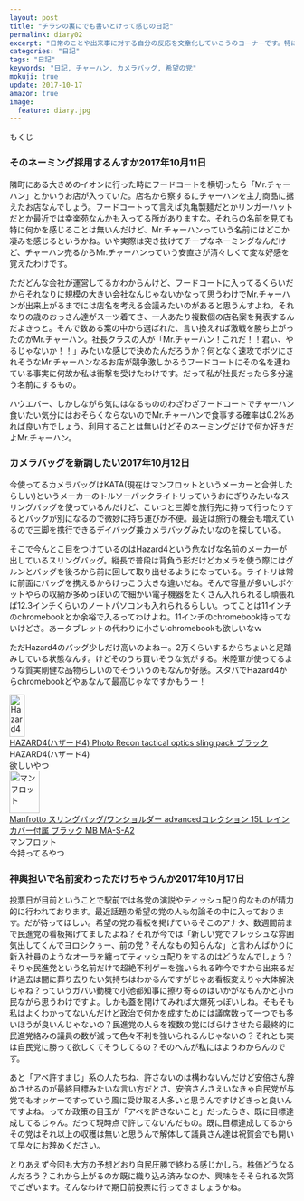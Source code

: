 ```yaml
---
layout: post
title: "チラシの裏にでも書いとけって感じの日記"
permalink: diary02
excerpt: "日常のことや出来事に対する自分の反応を文章化していこうのコーナーです。特にテーマも設けずにつらつらと書いていくとっても楽しいコーナーです。見る人にとって楽しいコーナーかどうかは定かではありませんよー"
categories: "日記"
tags: "日記"
keywords: "日記, チャーハン, カメラバッグ, 希望の党"
mokuji: true
update: 2017-10-17
amazon: true
image:
  feature: diary.jpg
---
```


<div id="mokuji"><span>もくじ</span></div>

### そのネーミング採用するんすか2017年10月11日

隣町にある大きめのイオンに行った時にフードコートを横切ったら「Mr.チャーハン」とかいうお店が入っていた。店名から察するにチャーハンを主力商品に据えたお店なんでしょう。フードコートって言えば丸亀製麺だとかリンガーハットだとか最近では幸楽苑なんかも入ってる所がありますな。それらの名前を見ても特に何かを感じることは無いんだけど、Mr.チャーハンっていう名前にはどこか凄みを感じるというかね。いや実際は突き抜けてチープなネーミングなんだけど、チャーハン売るからMr.チャーハンっていう安直さが清々しくて変な好感を覚えたわけです。

ただどんな会社が運営してるかわからんけど、フードコートに入ってるくらいだからそれなりに規模の大きい会社なんじゃないかなって思うわけでMr.チャーハンが出来上がるまでには店名を考える会議みたいのがあると思うんすよね。それなりの歳のおっさん達がスーツ着てさ、一人あたり複数個の店名案を発表するんだよきっと。そんで数ある案の中から選ばれた、言い換えれば激戦を勝ち上がったのがMr.チャーハン。社長クラスの人が「Mr.チャーハン！これだ！！君ぃ、やるじゃないか！！」みたいな感じで決めたんだろうか？何となく速攻でボツにされそうなMr.チャーハンなるお店が競争激しかろうフードコートにその名を連ねている事実に何故か私は衝撃を受けたわけです。だって私が社長だったら多分違う名前にするもの。

ハウエバー、しかしながら気にはなるもののわざわざフードコートでチャーハン食いたい気分にはおそらくならないのでMr.チャーハンで食事する確率は0.2%あれば良い方でしょう。利用することは無いけどそのネーミングだけで何か好きだよMr.チャーハン。

### カメラバッグを新調したい2017年10月12日

今使ってるカメラバッグはKATA(現在はマンフロットというメーカーと合併したらしい)というメーカーのトルソーパックライトリっていうおにぎりみたいなスリングバッグを使っているんだけど、こいつと三脚を旅行先に持って行ったりするとバッグが別になるので微妙に持ち運びが不便。最近は旅行の機会も増えているので三脚を携行できるデイバッグ兼カメラバッグみたいなのを探している。

そこで今んとこ目をつけているのはHazard4という危なげな名前のメーカーが出しているスリングバッグ。縦長で普段は背負う形だけどカメラを使う際にはグルンとバッグを後ろから前に回して取り出せるようになっている。ライトリは常に前面にバッグを携えるからけっこう大きな違いだね。そんで容量が多いしポケットやらの収納が多めっぽいので細かい電子機器をたくさん入れられるし頑張れば12.3インチくらいのノートパソコンも入れられるらしい。ってことは11インチのchromebookとか余裕で入るってわけよね。11インチのchromebook持ってないけどさ。あータブレットの代わりに小さいchromebookも欲しいなｗ

ただHazard4のバッグ少しだけ高いのよねー。2万くらいするからちょいと足踏みしている状態なんす。けどそのうち買いそうな気がする。米陸軍が使ってるような質実剛健な品物らしいのでそういうのもなんか好感。スタバでHazard4からchromebookどやぁなんて最高じゃなですかもうー！

<div class="babylink-box"><div class="babylink-image"><a href="http://amzn.to/2ydVCXz" rel="nofollow" target="_blank"><img alt="Hazard4" src="https://images-fe.ssl-images-amazon.com/images/I/414fEyCeBrL._SL75_.jpg" width="27" height="75" /></a></div><div class="babylink-info"><div class="babylink-title"><a href="http://amzn.to/2ydVCXz" rel="nofollow" target="_blank">HAZARD4(ハザード4) Photo Recon tactical optics sling pack ブラック</a></div><div class="babylink-manufacturer">HAZARD4(ハザード4)</div><div class="babylink-description">欲しいやつ</div></div><div class="booklink-footer" style="clear: left"></div></div>

<div class="babylink-box"><div class="babylink-image"><a href="http://amzn.to/2hD62pd" rel="nofollow" target="_blank"><img alt="マンフロット" src="https://images-fe.ssl-images-amazon.com/images/I/41LdirUZdIL._SL75_.jpg" width="53" height="75" /></a></div><div class="babylink-info"><div class="babylink-title"><a href="http://amzn.to/2hD62pd" rel="nofollow" target="_blank">Manfrotto スリングバッグ/ワンショルダー advancedコレクション 15L レインカバー付属 ブラック MB MA-S-A2</a></div><div class="babylink-manufacturer">マンフロット</div><div class="babylink-description">今持ってるやつ</div></div><div class="booklink-footer" style="clear: left"></div></div>

### 神輿担いで名前変わっただけちゃうんか2017年10月17日

投票日が目前ということで駅前では各党の演説やティッシュ配り的なものが精力的に行われております。最近話題の希望の党の人も勿論その中に入っております。だが待ってほしい。希望の党の看板を掲げているそこのアナタ、数週間前まで民進党の看板掲げてましたよね？それが今では「新しい党でフレッシュな雰囲気出してくんでヨロシクぅー、前の党？そんなもの知らんな」と言わんばかりに新入社員のようなオーラを纏ってティッシュ配りをするのはどうなんでしょう？そりゃ民進党という名前だけで超絶不利ゲーを強いられる昨今ですから出来るだけ過去は闇に葬り去りたい気持ちはわかるんですがじゃあ看板変えりゃ大体解決じゃね？っていうガバい動機で小池都知事に擦り寄るのはいかがなもんかと小市民ながら思うわけですよ。しかも蓋を開けてみれば大爆死っぽいしね。そもそも私はよくわかってないんだけど政治で何かを成すためには議席数って一つでも多いほうが良いんじゃないの？民進党の人らを複数の党にばらけさせたら最終的に民進党絡みの議員の数が減って色々不利を強いられるんじゃないの？それとも実は自民党に勝って欲しくてそうしてるの？そのへんが私にはようわからんのです。

あと「アベ許すまじ」系の人たちね、許さないのは構わないんだけど安倍さん辞めさせるのが最終目標みたいな言い方だとさ、安倍さんさえいなきゃ自民党が与党でもオッケーですっていう風に受け取る人多いと思うんですけどきっと良いんですよね。ってか政策の目玉が「アベを許さないこと」だったらさ、既に目標達成してるじゃん。だって現時点で許してないんだもの。既に目標達成してるからその党はそれ以上の収穫は無いと思うんで解体して議員さん達は祝賀会でも開いて早々にお辞めください。

とりあえず今回も大方の予想どおり自民圧勝で終わる感じかしら。株価どうなるんだろう？これから上がるのか既に織り込み済みなのか、興味をそそられる次第でございます。そんなわけで期日前投票に行ってきましょうかね。
